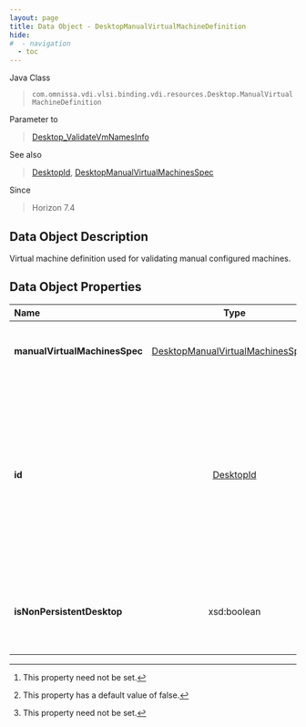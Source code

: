 ```yaml
---
layout: page
title: Data Object - DesktopManualVirtualMachineDefinition
hide:
#  - navigation
  - toc
---
```






Java Class
> `com.omnissa.vdi.vlsi.binding.vdi.resources.Desktop.ManualVirtualMachineDefinition`

Parameter to
> [Desktop_ValidateVmNamesInfo](vdi.resources.Desktop.md#validateVmNamesInfo)

See also
> [DesktopId](vdi.entity.DesktopId.md), [DesktopManualVirtualMachinesSpec](vdi.resources.Desktop.ManualVirtualMachinesSpec.md)

Since
> Horizon 7.4


## Data Object Description

Virtual machine definition used for validating manual configured machines.

## Data Object Properties

 Name | Type | Description
:---|:---:|:---
**manualVirtualMachinesSpec**| [DesktopManualVirtualMachinesSpec[]](vdi.resources.Desktop.ManualVirtualMachinesSpec.md)|  List of manually defined virtual machines
**id**| [DesktopId](vdi.entity.DesktopId.md)|  ID of the desktop to which the manually defined virtual machines will belong. Only required if virtual machines are being added to an existing pool. [^1]
**isNonPersistentDesktop**|  xsd:boolean|  Indicates whether desktop is persistent or non-persistent. [^5] [^1]
 


 


[^1]: This property need not be set.
[^5]: This property has a default value of false.